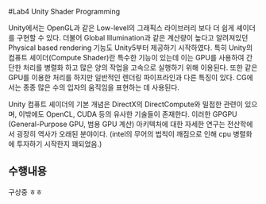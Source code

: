 #Lab4 Unity Shader Programming

Unity에서는 OpenGL과 같은 Low-level의 그래픽스 라이브러리 보다 더 쉽게 셰이더를 구현할 수 있다.
더불어 Global Illumination과 같은 계산량이 높다고 알려져있던 Physical based rendering 기능도 Unity5부터 제공하기 시작하였다.
특히 Unity의 컴퓨트 셰이더(Compute Shader)란 특수한 기능이 있는데 이는  GPU를 사용하여 간단한 처리를 병렬화 하고 많은 양의 작업을 고속으로 실행하기 위해 이용된다.
또한 같은 GPU를 이용한 처리를 하지만 일반적인 렌더링 파이프라인과 다른 특징이 있다.
CG에서는 종종 많은 수의 입자의 움직임을 표현하는 데 사용된다.

Unity 컴퓨트 셰이더의 기본 개념은 DirectX의 DirectCompute와 밀접한 관련이 있으며, 
이밖에도 OpenCL, CUDA 등의 유사한 기술들이 존재한다. 
이러한 GPGPU (General-Purpose GPU, 범용 GPU 계산) 아키텍처에 대한 자세한 연구는 전산학에서 굉장히 역사가 오래된 분야이다.
(intel의 무어의 법칙이 깨짐으로 인해 cpu 병렬화에 투자하기 시작한지 꽤되었음.)

## 수행내용

구상중 ㅎㅎ